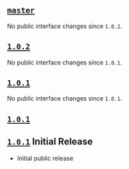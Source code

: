 ## [`master`](https://github.com/elastic/eui/tree/master)

No public interface changes since `1.0.2`.

## [`1.0.2`](https://github.com/elastic/eui/tree/v1.0.2)

No public interface changes since `1.0.1`.

## [`1.0.1`](https://github.com/elastic/eui/tree/v1.0.1)

No public interface changes since `1.0.1`.

## [`1.0.1`](https://github.com/elastic/eui/tree/v1.0.1)

## [`1.0.1`](https://github.com/elastic/eui/tree/v1.0.1) Initial Release

- Initial public release
